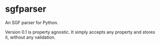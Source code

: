 sgfparser
=========

An SGF parser for Python.

Version 0.1 is property agnostic. It simply accepts any property and stores it, without any validation.
